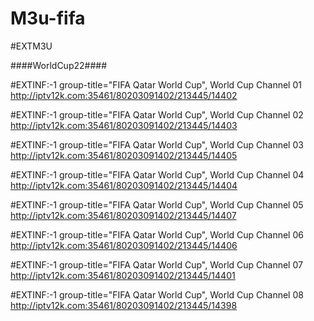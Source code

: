 # M3u-fifa
#EXTM3U

####WorldCup22####

#EXTINF:-1 group-title="FIFA Qatar World Cup", World Cup Channel 01
http://iptv12k.com:35461/80203091402/213445/14402

#EXTINF:-1 group-title="FIFA Qatar World Cup", World Cup Channel 02
http://iptv12k.com:35461/80203091402/213445/14403

#EXTINF:-1 group-title="FIFA Qatar World Cup", World Cup Channel 03
http://iptv12k.com:35461/80203091402/213445/14405

#EXTINF:-1 group-title="FIFA Qatar World Cup", World Cup Channel 04
http://iptv12k.com:35461/80203091402/213445/14404

#EXTINF:-1 group-title="FIFA Qatar World Cup", World Cup Channel 05
http://iptv12k.com:35461/80203091402/213445/14407

#EXTINF:-1 group-title="FIFA Qatar World Cup", World Cup Channel 06
http://iptv12k.com:35461/80203091402/213445/14406

#EXTINF:-1 group-title="FIFA Qatar World Cup", World Cup Channel 07
http://iptv12k.com:35461/80203091402/213445/14401

#EXTINF:-1 group-title="FIFA Qatar World Cup",  World Cup Channel 08
http://iptv12k.com:35461/80203091402/213445/14398
